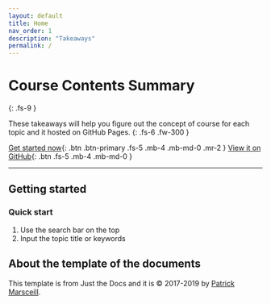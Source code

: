 ```yaml
---
layout: default
title: Home
nav_order: 1
description: "Takeaways"
permalink: /
---
```


# Course Contents Summary 
{: .fs-9 }

These takeaways will help you figure out the concept of course for each topic and it hosted on GitHub Pages.
{: .fs-6 .fw-300 }

[Get started now](#getting-started){: .btn .btn-primary .fs-5 .mb-4 .mb-md-0 .mr-2 } [View it on GitHub](https://github.com/happygoals/takeaways){: .btn .fs-5 .mb-4 .mb-md-0 }

---

## Getting started

### Quick start

1. Use the search bar on the top
2. Input the topic title or keywords


## About the template of the documents
This template is from Just the Docs and it is &copy; 2017-2019 by [Patrick Marsceill](http://patrickmarsceill.com).

